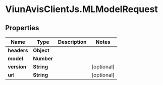 # ViunAvisClientJs.MLModelRequest

## Properties

| Name        | Type       | Description | Notes      |
| ----------- | ---------- | ----------- | ---------- |
| **headers** | **Object** |             |
| **model**   | **Number** |             |
| **version** | **String** |             | [optional] |
| **url**     | **String** |             | [optional] |
